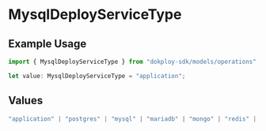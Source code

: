 # MysqlDeployServiceType

## Example Usage

```typescript
import { MysqlDeployServiceType } from "dokploy-sdk/models/operations";

let value: MysqlDeployServiceType = "application";
```

## Values

```typescript
"application" | "postgres" | "mysql" | "mariadb" | "mongo" | "redis" | "compose"
```